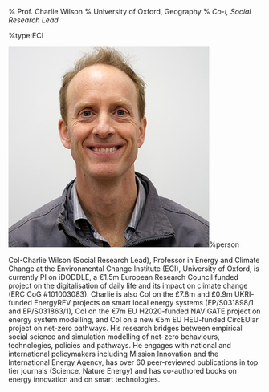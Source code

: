 % Prof. Charlie Wilson
% University of Oxford, Geography
% _Co-I, Social Research Lead_

%type:ECI

![Charlie](../img/Charlie.jpg)%person

CoI-Charlie Wilson (Social Research Lead), Professor in Energy and Climate Change at the Environmental Change Institute (ECI), University of Oxford, is currently PI on iDODDLE, a €1.5m European Research Council funded project on the digitalisation of daily life and its impact on climate change (ERC CoG #101003083). Charlie is also CoI on the £7.8m and £0.9m UKRI- funded EnergyREV projects on smart local energy systems (EP/S031898/1 and EP/S031863/1), CoI on the €7m EU H2020-funded NAVIGATE project on energy system modelling, and CoI on a new €5m EU HEU-funded CircEUlar project on net-zero pathways. His research bridges between empirical social science and simulation modelling of net-zero behaviours, technologies, policies and pathways. He engages with national and international policymakers including Mission Innovation and the International Energy Agency, has over 60 peer-reviewed publications in top tier journals (Science, Nature Energy) and has co-authored books on energy innovation and on smart technologies.

